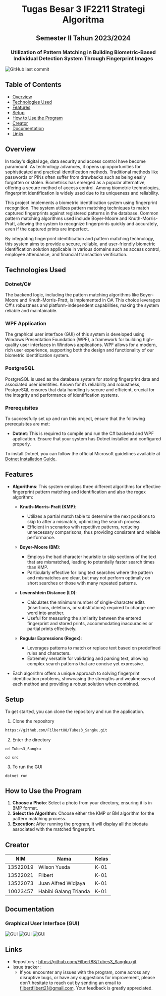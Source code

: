 
<h1 align="center">Tugas Besar 3 IF2211 Strategi Algoritma</h1>
<h2 align="center">Semester II Tahun 2023/2024</h2>
<h3 align="center">Utilization of Pattern Matching in Building Biometric-Based Individual Detection System Through Fingerprint Images</h3>

![GitHub last commit](https://img.shields.io/github/last-commit/Filbert88/Tubes3_Sangku)

## Table of Contents
* [Overview](#Overview)
* [Technologies Used](#technologies-used)
* [Features](#features)
* [Setup](#setup)
* [How to Use the Program](#how-to-use-program)
* [Creator](#creator)
* [Documentation](#documentation)
* [Links](#links)

## Overview
In today's digital age, data security and access control have become paramount. As technology advances, it opens up opportunities for sophisticated and practical identification methods. Traditional methods like passwords or PINs often suffer from drawbacks such as being easily forgotten or stolen. Biometrics has emerged as a popular alternative, offering a secure method of access control. Among biometric technologies, fingerprint identification is widely used due to its uniqueness and reliability.

This project implements a biometric identification system using fingerprint recognition. The system utilizes pattern matching techniques to match captured fingerprints against registered patterns in the database. Common pattern matching algorithms used include Boyer-Moore and Knuth-Morris-Pratt, allowing the system to recognize fingerprints quickly and accurately, even if the captured prints are imperfect.

By integrating fingerprint identification and pattern matching technology, this system aims to provide a secure, reliable, and user-friendly biometric identification solution applicable in various domains such as access control, employee attendance, and financial transaction verification.

## Technologies Used
### Dotnet/C#
The backend logic, including the pattern matching algorithms like Boyer-Moore and Knuth-Morris-Pratt, is implemented in C#. This choice leverages C#'s robustness and platform-independent capabilities, making the system reliable and maintainable.

### WPF Application
The graphical user interface (GUI) of this system is developed using Windows Presentation Foundation (WPF), a framework for building high-quality user interfaces in Windows applications. WPF allows for a modern, rich user experience, supporting both the design and functionality of our biometric identification system.

### PostgreSQL
PostgreSQL is used as the database system for storing fingerprint data and associated user identities. Known for its reliability and robustness, PostgreSQL ensures that data handling is secure and efficient, crucial for the integrity and performance of identification systems.

### Prerequisites
To successfully set up and run this project, ensure that the following prerequisites are met:
- **Dotnet**: This is required to compile and run the C# backend and WPF application. Ensure that your system has Dotnet installed and configured properly.

To install Dotnet, you can follow the official Microsoft guidelines available at [Dotnet Installation Guide](https://dotnet.microsoft.com/en-us/download).

## Features
- **Algorithms**: This system employs three different algorithms for effective fingerprint pattern matching and identification and also the regex algorithm:
  - **Knuth-Morris-Pratt (KMP)**:
    - Utilizes a partial match table to determine the next positions to skip to after a mismatch, optimizing the search process.
    - Efficient in scenarios with repetitive patterns, reducing unnecessary comparisons, thus providing consistent and reliable performance.

  - **Boyer-Moore (BM)**:
    - Employs the bad character heuristic to skip sections of the text that are mismatched, leading to potentially faster search times than KMP.
    - Particularly effective for long text searches where the pattern and mismatches are clear, but may not perform optimally on short searches or those with many repeated patterns.

  - **Levenshtein Distance (LD)**:
    - Calculates the minimum number of single-character edits (insertions, deletions, or substitutions) required to change one word into another.
    - Useful for measuring the similarity between the entered fingerprint and stored prints, accommodating inaccuracies or partial prints effectively.

  - **Regular Expressions (Regex)**:
    - Leverages patterns to match or replace text based on predefined rules and characters.
    - Extremely versatile for validating and parsing text, allowing complex search patterns that are concise yet expressive.
    
- Each algorithm offers a unique approach to solving fingerprint identification problems, showcasing the strengths and weaknesses of each method and providing a robust solution when combined.

## Setup
To get started, you can clone the repository and run the application.

1. Clone the repository
```bash
https://github.com/Filbert88/Tubes3_Sangku.git
``` 
2. Enter the directory
```
cd Tubes3_Sangku
```
```
cd src
```

3. To run the GUI
```
dotnet run
```

## How to Use the Program
1. **Choose a Photo**: Select a photo from your directory, ensuring it is in BMP format.
2. **Select the Algorithm**: Choose either the KMP or BM algorithm for the pattern matching process.
3. **Execution**: After running the program, it will display all the biodata associated with the matched fingerprint.
  
## Creator
| NIM      | Nama    | Kelas |
| -------- | ------- | ----- |
| 13522019 | Wilson Yusda | K-01  |
| 13522021 | Filbert | K-01  |
| 13522073 | Juan Alfred Widjaya | K-01  |
| 10023457 | Habibi Galang Trianda | K-01  |

## Documentation
### Graphical User Interface (GUI)
![GUI](./test/img/1.png)
![GUI](./test/img/2.png)
![GUI](./test/img/3.png)

## Links
- Repository : https://github.com/Filbert88/Tubes3_Sangku.git
- Issue tracker :
  - If you encounter any issues with the program, come across any disruptive bugs, or have any suggestions for improvement, please don't hesitate to reach out by sending an email to filbertfilbert21@gmail.com. Your feedback is greatly appreciated.
